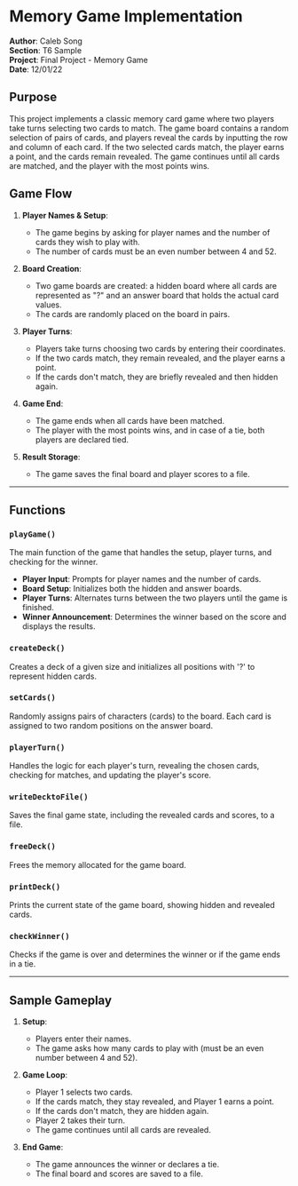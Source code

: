 # Memory Game Implementation

**Author**: Caleb Song  
**Section**: T6 Sample  
**Project**: Final Project - Memory Game  
**Date**: 12/01/22  

## Purpose
This project implements a classic memory card game where two players take turns selecting two cards to match. The game board contains a random selection of pairs of cards, and players reveal the cards by inputting the row and column of each card. If the two selected cards match, the player earns a point, and the cards remain revealed. The game continues until all cards are matched, and the player with the most points wins.

## Game Flow

1. **Player Names & Setup**: 
   - The game begins by asking for player names and the number of cards they wish to play with.
   - The number of cards must be an even number between 4 and 52.

2. **Board Creation**: 
   - Two game boards are created: a hidden board where all cards are represented as "?" and an answer board that holds the actual card values.
   - The cards are randomly placed on the board in pairs.

3. **Player Turns**: 
   - Players take turns choosing two cards by entering their coordinates.
   - If the two cards match, they remain revealed, and the player earns a point.
   - If the cards don't match, they are briefly revealed and then hidden again.

4. **Game End**: 
   - The game ends when all cards have been matched.
   - The player with the most points wins, and in case of a tie, both players are declared tied.

5. **Result Storage**: 
   - The game saves the final board and player scores to a file.

---

## Functions

### `playGame()`
The main function of the game that handles the setup, player turns, and checking for the winner.

- **Player Input**: Prompts for player names and the number of cards.
- **Board Setup**: Initializes both the hidden and answer boards.
- **Player Turns**: Alternates turns between the two players until the game is finished.
- **Winner Announcement**: Determines the winner based on the score and displays the results.

### `createDeck()`
Creates a deck of a given size and initializes all positions with '?' to represent hidden cards.

### `setCards()`
Randomly assigns pairs of characters (cards) to the board. Each card is assigned to two random positions on the answer board.

### `playerTurn()`
Handles the logic for each player's turn, revealing the chosen cards, checking for matches, and updating the player's score.

### `writeDecktoFile()`
Saves the final game state, including the revealed cards and scores, to a file.

### `freeDeck()`
Frees the memory allocated for the game board.

### `printDeck()`
Prints the current state of the game board, showing hidden and revealed cards.

### `checkWinner()`
Checks if the game is over and determines the winner or if the game ends in a tie.

---

## Sample Gameplay

1. **Setup**:
   - Players enter their names.
   - The game asks how many cards to play with (must be an even number between 4 and 52).

2. **Game Loop**:
   - Player 1 selects two cards.
   - If the cards match, they stay revealed, and Player 1 earns a point.
   - If the cards don't match, they are hidden again.
   - Player 2 takes their turn.
   - The game continues until all cards are revealed.

3. **End Game**:
   - The game announces the winner or declares a tie.
   - The final board and scores are saved to a file.

